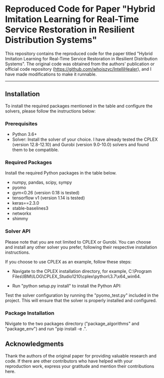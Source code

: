 # Reproduced Code for Paper "Hybrid Imitation Learning for Real-Time Service Restoration in Resilient Distribution Systems"

This repository contains the reproduced code for the paper titled "Hybrid Imitation Learning for Real-Time Service Restoration in Resilient Distribution Systems". The original code was obtained from the authors' publication or official code repository (https://github.com/whoiszyc/IntelliHealer), and I have made modifications to make it runnable.

---

## Installation
To install the required packages mentioned in the table and configure the solvers, please follow the instructions below:
###  Prerequisites
* Python 3.6+
* Solver: Install the solver of your choice. I have already tested the CPLEX (version 12.8-12.10) and Gurobi (version 9.0-10.0) solvers and found them to be compatible.

### Required Packages
Install the required Python packages in the table below.
* numpy, pandas, scipy, sympy
* pyomo
* gym<0.26 (version 0.18 is tested)
* tensorflow v1 (version 1.14 is tested)
* keras==2.3.0
* stable-baselines3
* networkx
* shimmy

### Solver API
Please note that you are not limited to CPLEX or Gurobi. You can choose and install any other solver you prefer, following their respective installation instructions.

If you choose to use CPLEX as an example, follow these steps:

* Navigate to the CPLEX installation directory, for example, C:\Program Files\IBM\ILOG\CPLEX_Studio1210\cplex\python\3.7\x64_win64.

* Run "python setup.py install" to install the Python API:

Test the solver configuration by running the "pyomo_test.py" included in the project. This will ensure that the solver is properly installed and configured.

### Package Installation
Nivigate to the two packages directory ("package_algorithms" and "package_env") and run "pip install -e .". 

## Acknowledgments
Thank the authors of the original paper for providing valuable research and code. If there are other contributors who have helped with your reproduction work, express your gratitude and mention their contributions here.
